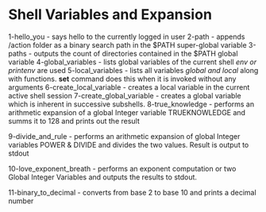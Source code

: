 # Shell Variables and Expansion
1-hello_you - says hello to the currently logged in user
2-path - appends /action folder as a binary search path in the $PATH super-global variable
3-paths - outputs the count of directories contained in the $PATH global variable
4-global_variables - lists global variables of the current shell *env or printenv* are used
5-local_variables - lists all variables *global and local* along with functions. **set** command does this when it is invoked without any arguments
6-create_local_variable - creates a local variable in the current active shell session
7-create_global_variable - creates a global variable which is inherent in successive subshells.
8-true_knowledge - performs an arithmetic expansion of a global Integer variable TRUEKNOWLEDGE and summs it to 128 and prints out the result
 
9-divide_and_rule - performs an arithmetic expansion of global Integer variables POWER & DIVIDE and divides the two values. Result is output to stdout

10-love_exponent_breath - performs an exponent computation or two Global Integer Variables and outputs the results to stdout.

11-binary_to_decimal - converts from base 2 to base 10 and prints a decimal number

